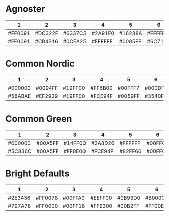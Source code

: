 Agnoster
========

| 1       | 2       | 3       | 4       | 5       | 6       | 7       | 8       |
|---------|---------|---------|---------|---------|---------|---------|---------|
| #FF0091 | #DC322F | #6337C3 | #2A91F0 | #16238A | #FFFFFF | #0085FF | #FFFFFF |
| #FF0091 | #CB4B16 | #0CEA25 | #FFFFFF | #0085FF | #6C71C4 | #93A1A1 | #FFFFFF |

Common Nordic
=============

| 1       | 2       | 3       | 4       | 5       | 6       | 7       | 8       |
|---------|---------|---------|---------|---------|---------|---------|---------|
| #000000 | #0094FF | #19FF00 | #FF6B00 | #00FFF7 | #000DFF | #06989A | #FFFFFF |
| #58ABAE | #EF2929 | #19FF00 | #FCE94F | #0059FF | #3540FB | #34E2E2 | #FFFFFF |

Common Green
============

| 1       | 2       | 3       | 4       | 5       | 6       | 7       | 8       |
|---------|---------|---------|---------|---------|---------|---------|---------|
| #000000 | #00A5FF | #14FF00 | #2A8D26 | #FFFFFF | #00FFCB | #06989A | #FFFFFF |
| #5C836C | #00A5FF | #FF8E00 | #FCE94F | #82FF66 | #00FFCB | #09804C | #FFFFFF |

Bright Defaults
===============

| 1       | 2       | 3       | 4       | 5       | 6       | 7       | 8       |
|---------|---------|---------|---------|---------|---------|---------|---------|
| #2E3436 | #FF0078 | #00FFA0 | #EEFF00 | #0B93D0 | #B000CA | #00B0FF | #FFFFFF |
| #797A78 | #FF0000 | #00FF18 | #FFE300 | #00B2FF | #FF00E3 | #0095FF | #FFFFFF |
